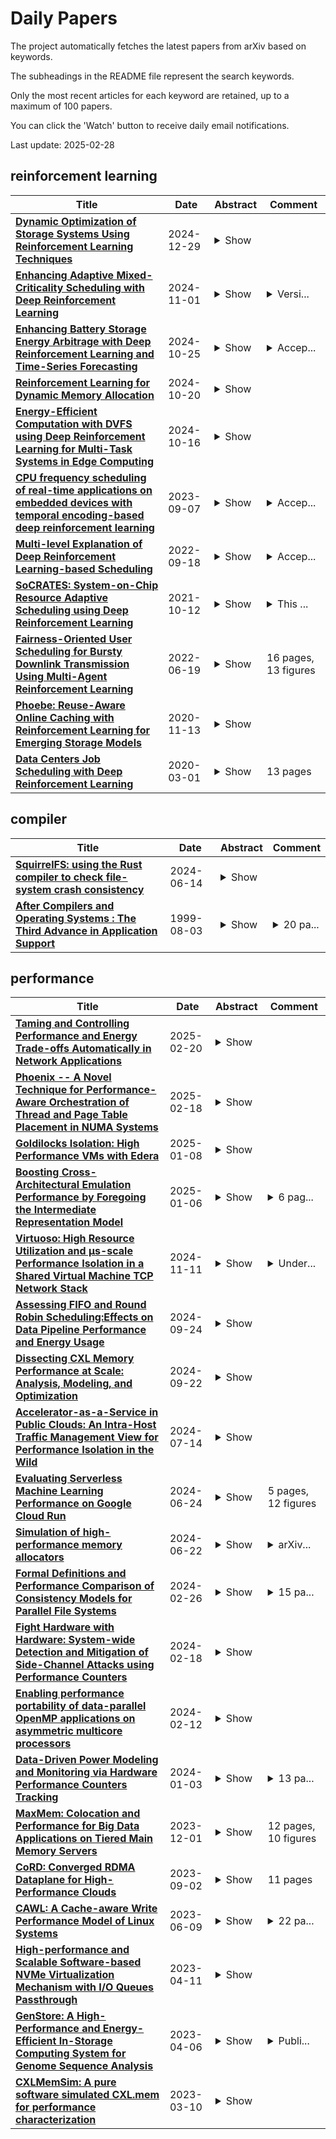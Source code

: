 # Daily Papers
The project automatically fetches the latest papers from arXiv based on keywords.

The subheadings in the README file represent the search keywords.

Only the most recent articles for each keyword are retained, up to a maximum of 100 papers.

You can click the 'Watch' button to receive daily email notifications.

Last update: 2025-02-28

## reinforcement learning
| **Title** | **Date** | **Abstract** | **Comment** |
| --- | --- | --- | --- |
| **[Dynamic Optimization of Storage Systems Using Reinforcement Learning Techniques](http://arxiv.org/abs/2501.00068v1)** | 2024-12-29 | <details><summary>Show</summary><p>The exponential growth of data-intensive applications has placed unprecedented demands on modern storage systems, necessitating dynamic and efficient optimization strategies. Traditional heuristics employed for storage performance optimization often fail to adapt to the variability and complexity of contemporary workloads, leading to significant performance bottlenecks and resource inefficiencies. To address these challenges, this paper introduces RL-Storage, a novel reinforcement learning (RL)-based framework designed to dynamically optimize storage system configurations. RL-Storage leverages deep Q-learning algorithms to continuously learn from real-time I/O patterns and predict optimal storage parameters, such as cache size, queue depths, and readahead settings[1]. The proposed framework operates within the storage kernel, ensuring minimal latency and low computational overhead. Through an adaptive feedback mechanism, RL-Storage dynamically adjusts critical parameters, achieving efficient resource utilization across a wide range of workloads. Experimental evaluations conducted on a range of benchmarks, including RocksDB and PostgreSQL, demonstrate significant improvements, with throughput gains of up to 2.6x and latency reductions of 43% compared to baseline heuristics. Additionally, RL-Storage achieves these performance enhancements with a negligible CPU overhead of 0.11% and a memory footprint of only 5 KB, making it suitable for seamless deployment in production environments. This work underscores the transformative potential of reinforcement learning techniques in addressing the dynamic nature of modern storage systems. By autonomously adapting to workload variations in real time, RL-Storage provides a robust and scalable solution for optimizing storage performance, paving the way for next-generation intelligent storage infrastructures.</p></details> |  |
| **[Enhancing Adaptive Mixed-Criticality Scheduling with Deep Reinforcement Learning](http://arxiv.org/abs/2411.00572v1)** | 2024-11-01 | <details><summary>Show</summary><p>Adaptive Mixed-Criticality (AMC) is a fixed-priority preemptive scheduling algorithm for mixed-criticality hard real-time systems. It dominates many other scheduling algorithms for mixed-criticality systems, but does so at the cost of occasionally dropping jobs of less important/critical tasks, when low-priority jobs overrun their time budgets. In this paper we enhance AMC with a deep reinforcement learning (DRL) approach based on a Deep-Q Network. The DRL agent is trained off-line, and at run-time adjusts the low-criticality budgets of tasks to avoid budget overruns, while ensuring that no job misses its deadline if it does not overrun its budget. We have implemented and evaluated this approach by simulating realistic workloads from the automotive domain. The results show that the agent is able to reduce budget overruns by at least up to 50%, even when the budget of each task is chosen based on sampling the distribution of its execution time. To the best of our knowledge, this is the first use of DRL in AMC reported in the literature.</p></details> | <details><summary>Versi...</summary><p>Version submitted to RTNS 2024, on 17/08/2024 (with some typos fixed)</p></details> |
| **[Enhancing Battery Storage Energy Arbitrage with Deep Reinforcement Learning and Time-Series Forecasting](http://arxiv.org/abs/2410.20005v1)** | 2024-10-25 | <details><summary>Show</summary><p>Energy arbitrage is one of the most profitable sources of income for battery operators, generating revenues by buying and selling electricity at different prices. Forecasting these revenues is challenging due to the inherent uncertainty of electricity prices. Deep reinforcement learning (DRL) emerged in recent years as a promising tool, able to cope with uncertainty by training on large quantities of historical data. However, without access to future electricity prices, DRL agents can only react to the currently observed price and not learn to plan battery dispatch. Therefore, in this study, we combine DRL with time-series forecasting methods from deep learning to enhance the performance on energy arbitrage. We conduct a case study using price data from Alberta, Canada that is characterized by irregular price spikes and highly non-stationary. This data is challenging to forecast even when state-of-the-art deep learning models consisting of convolutional layers, recurrent layers, and attention modules are deployed. Our results show that energy arbitrage with DRL-enabled battery control still significantly benefits from these imperfect predictions, but only if predictors for several horizons are combined. Grouping multiple predictions for the next 24-hour window, accumulated rewards increased by 60% for deep Q-networks (DQN) compared to the experiments without forecasts. We hypothesize that multiple predictors, despite their imperfections, convey useful information regarding the future development of electricity prices through a "majority vote" principle, enabling the DRL agent to learn more profitable control policies.</p></details> | <details><summary>Accep...</summary><p>Accepted for publication at the 18th ASME International Conference on Energy Sustainability</p></details> |
| **[Reinforcement Learning for Dynamic Memory Allocation](http://arxiv.org/abs/2410.15492v1)** | 2024-10-20 | <details><summary>Show</summary><p>In recent years, reinforcement learning (RL) has gained popularity and has been applied to a wide range of tasks. One such popular domain where RL has been effective is resource management problems in systems. We look to extend work on RL for resource management problems by considering the novel domain of dynamic memory allocation management. We consider dynamic memory allocation to be a suitable domain for RL since current algorithms like first-fit, best-fit, and worst-fit can fail to adapt to changing conditions and can lead to fragmentation and suboptimal efficiency. In this paper, we present a framework in which an RL agent continuously learns from interactions with the system to improve memory management tactics. We evaluate our approach through various experiments using high-level and low-level action spaces and examine different memory allocation patterns. Our results show that RL can successfully train agents that can match and surpass traditional allocation strategies, particularly in environments characterized by adversarial request patterns. We also explore the potential of history-aware policies that leverage previous allocation requests to enhance the allocator's ability to handle complex request patterns. Overall, we find that RL offers a promising avenue for developing more adaptive and efficient memory allocation strategies, potentially overcoming limitations of hardcoded allocation algorithms.</p></details> |  |
| **[Energy-Efficient Computation with DVFS using Deep Reinforcement Learning for Multi-Task Systems in Edge Computing](http://arxiv.org/abs/2409.19434v2)** | 2024-10-16 | <details><summary>Show</summary><p>Periodic soft real-time systems have broad applications in many areas, such as IoT. Finding an optimal energy-efficient policy that is adaptable to underlying edge devices while meeting deadlines for tasks has always been challenging. This research studies generalized systems with multi-task, multi-deadline scenarios with reinforcement learning-based DVFS for energy saving. This work addresses the limitation of previous work that models a periodic system as a single task and single-deadline scenario, which is too simplified to cope with complex situations. The method encodes time series information in the Linux kernel into information that is easy to use for reinforcement learning, allowing the system to generate DVFS policies to adapt system patterns based on the general workload. For encoding, we present two different methods for comparison. Both methods use only one performance counter: system utilization and the kernel only needs minimal information from the userspace. Our method is implemented on Jetson Nano Board (2GB) and is tested with three fixed multitask workloads, which are three, five, and eight tasks in the workload, respectively. For randomness and generalization, we also designed a random workload generator to build different multitask workloads to test. Based on the test results, our method could save 3%-10% power compared to Linux built-in governors.</p></details> |  |
| **[CPU frequency scheduling of real-time applications on embedded devices with temporal encoding-based deep reinforcement learning](http://arxiv.org/abs/2309.03779v1)** | 2023-09-07 | <details><summary>Show</summary><p>Small devices are frequently used in IoT and smart-city applications to perform periodic dedicated tasks with soft deadlines. This work focuses on developing methods to derive efficient power-management methods for periodic tasks on small devices. We first study the limitations of the existing Linux built-in methods used in small devices. We illustrate three typical workload/system patterns that are challenging to manage with Linux's built-in solutions. We develop a reinforcement-learning-based technique with temporal encoding to derive an effective DVFS governor even with the presence of the three system patterns. The derived governor uses only one performance counter, the same as the built-in Linux mechanism, and does not require an explicit task model for the workload. We implemented a prototype system on the Nvidia Jetson Nano Board and experimented with it with six applications, including two self-designed and four benchmark applications. Under different deadline constraints, our approach can quickly derive a DVFS governor that can adapt to performance requirements and outperform the built-in Linux approach in energy saving. On Mibench workloads, with performance slack ranging from 0.04 s to 0.4 s, the proposed method can save 3% - 11% more energy compared to Ondemand. AudioReg and FaceReg applications tested have 5%- 14% energy-saving improvement. We have open-sourced the implementation of our in-kernel quantized neural network engine. The codebase can be found at: https://github.com/coladog/tinyagent.</p></details> | <details><summary>Accep...</summary><p>Accepted to Journal of Systems Architecture</p></details> |
| **[Multi-level Explanation of Deep Reinforcement Learning-based Scheduling](http://arxiv.org/abs/2209.09645v1)** | 2022-09-18 | <details><summary>Show</summary><p>Dependency-aware job scheduling in the cluster is NP-hard. Recent work shows that Deep Reinforcement Learning (DRL) is capable of solving it. It is difficult for the administrator to understand the DRL-based policy even though it achieves remarkable performance gain. Therefore the complex model-based scheduler is not easy to gain trust in the system where simplicity is favored. In this paper, we give the multi-level explanation framework to interpret the policy of DRL-based scheduling. We dissect its decision-making process to job level and task level and approximate each level with interpretable models and rules, which align with operational practices. We show that the framework gives the system administrator insights into the state-of-the-art scheduler and reveals the robustness issue in regards to its behavior pattern.</p></details> | <details><summary>Accep...</summary><p>Accepted in the MLSys'22 Workshop on Cloud Intelligence / AIOps</p></details> |
| **[SoCRATES: System-on-Chip Resource Adaptive Scheduling using Deep Reinforcement Learning](http://arxiv.org/abs/2104.14354v3)** | 2021-10-12 | <details><summary>Show</summary><p>Deep Reinforcement Learning (DRL) is being increasingly applied to the problem of resource allocation for emerging System-on-Chip (SoC) applications, and has shown remarkable promises. In this paper, we introduce SoCRATES (SoC Resource AdapTivE Scheduler), an extremely efficient DRL-based SoC scheduler which maps a wide range of hierarchical jobs to heterogeneous resources within SoC using the Eclectic Interaction Matching (EIM) technique. It is noted that the majority of SoC resource management approaches have been targeting makespan minimization with fixed number of jobs in the system. In contrast, SoCRATES aims at minimizing average latency in a steady-state condition while assigning tasks in the ready queue to heterogeneous resources (processing elements). We first show that the latency-minimization-driven SoC applications operate high-frequency job workload and distributed/parallel job execution. We then demonstrate SoCRATES successfully addresses the challenge of concurrent observations caused by the task dependency inherent in the latency minimization objective. Extensive tests show that SoCRATES outperforms other existing neural and non-neural schedulers with as high as 38% gain in latency reduction under a variety of job types and incoming rates. The resulting model is also compact in size and has very favorable energy consumption behaviors, making it highly practical for deployment in future SoC systems with built-in neural accelerator.</p></details> | <details><summary>This ...</summary><p>This paper has been accepted for publication by 20th IEEE International Conference on Machine Learning and Applications (ICMLA 2021). The copyright is with the IEEE</p></details> |
| **[Fairness-Oriented User Scheduling for Bursty Downlink Transmission Using Multi-Agent Reinforcement Learning](http://arxiv.org/abs/2012.15081v14)** | 2022-06-19 | <details><summary>Show</summary><p>In this work, we develop practical user scheduling algorithms for downlink bursty traffic with emphasis on user fairness. In contrast to the conventional scheduling algorithms that either equally divides the transmission time slots among users or maximizing some ratios without physcial meanings, we propose to use the 5%-tile user data rate (5TUDR) as the metric to evaluate user fairness. Since it is difficult to directly optimize 5TUDR, we first cast the problem into the stochastic game framework and subsequently propose a Multi-Agent Reinforcement Learning (MARL)-based algorithm to perform distributed optimization on the resource block group (RBG) allocation. Furthermore, each MARL agent is designed to take information measured by network counters from multiple network layers (e.g. Channel Quality Indicator, Buffer size) as the input states while the RBG allocation as action with a proposed reward function designed to maximize 5TUDR. Extensive simulation is performed to show that the proposed MARL-based scheduler can achieve fair scheduling while maintaining good average network throughput as compared to conventional schedulers.</p></details> | 16 pages, 13 figures |
| **[Phoebe: Reuse-Aware Online Caching with Reinforcement Learning for Emerging Storage Models](http://arxiv.org/abs/2011.07160v1)** | 2020-11-13 | <details><summary>Show</summary><p>With data durability, high access speed, low power efficiency and byte addressability, NVMe and SSD, which are acknowledged representatives of emerging storage technologies, have been applied broadly in many areas. However, one key issue with high-performance adoption of these technologies is how to properly define intelligent cache layers such that the performance gap between emerging technologies and main memory can be well bridged. To this end, we propose Phoebe, a reuse-aware reinforcement learning framework for the optimal online caching that is applicable for a wide range of emerging storage models. By continuous interacting with the cache environment and the data stream, Phoebe is capable to extract critical temporal data dependency and relative positional information from a single trace, becoming ever smarter over time. To reduce training overhead during online learning, we utilize periodical training to amortize costs. Phoebe is evaluated on a set of Microsoft cloud storage workloads. Experiment results show that Phoebe is able to close the gap of cache miss rate from LRU and a state-of-the-art online learning based cache policy to the Belady's optimal policy by 70.3% and 52.6%, respectively.</p></details> |  |
| **[Data Centers Job Scheduling with Deep Reinforcement Learning](http://arxiv.org/abs/1909.07820v2)** | 2020-03-01 | <details><summary>Show</summary><p>Efficient job scheduling on data centers under heterogeneous complexity is crucial but challenging since it involves the allocation of multi-dimensional resources over time and space. To adapt the complex computing environment in data centers, we proposed an innovative Advantage Actor-Critic (A2C) deep reinforcement learning based approach called A2cScheduler for job scheduling. A2cScheduler consists of two agents, one of which, dubbed the actor, is responsible for learning the scheduling policy automatically and the other one, the critic, reduces the estimation error. Unlike previous policy gradient approaches, A2cScheduler is designed to reduce the gradient estimation variance and to update parameters efficiently. We show that the A2cScheduler can achieve competitive scheduling performance using both simulated workloads and real data collected from an academic data center.</p></details> | 13 pages |

## compiler
| **Title** | **Date** | **Abstract** | **Comment** |
| --- | --- | --- | --- |
| **[SquirrelFS: using the Rust compiler to check file-system crash consistency](http://arxiv.org/abs/2406.09649v1)** | 2024-06-14 | <details><summary>Show</summary><p>This work introduces a new approach to building crash-safe file systems for persistent memory. We exploit the fact that Rust's typestate pattern allows compile-time enforcement of a specific order of operations. We introduce a novel crash-consistency mechanism, Synchronous Soft Updates, that boils down crash safety to enforcing ordering among updates to file-system metadata. We employ this approach to build SquirrelFS, a new file system with crash-consistency guarantees that are checked at compile time. SquirrelFS avoids the need for separate proofs, instead incorporating correctness guarantees into the typestate itself. Compiling SquirrelFS only takes tens of seconds; successful compilation indicates crash consistency, while an error provides a starting point for fixing the bug. We evaluate SquirrelFS against state of the art file systems such as NOVA and WineFS, and find that SquirrelFS achieves similar or better performance on a wide range of benchmarks and applications.</p></details> |  |
| **[After Compilers and Operating Systems : The Third Advance in Application Support](http://arxiv.org/abs/cs/9908002v1)** | 1999-08-03 | <details><summary>Show</summary><p>After compilers and operating systems, TSIAs are the third advance in application support. A compiler supports a high level application definition in a programming language. An operating system supports a high level interface to the resources used by an application execution. A Task System and Item Architecture (TSIA) provides an application with a transparent reliable, distributed, heterogeneous, adaptive, dynamic, real-time, interactive, parallel, secure or other execution. In addition to supporting the application execution, a TSIA also supports the application definition. This run-time support for the definition is complementary to the compile-time support of a compiler. For example, this allows a language similar to Fortran or C to deliver features promised by functional computing. While many TSIAs exist, they previously have not been recognized as such and have served only a particular type of application. Existing TSIAs and other projects demonstrate that TSIAs are feasible for most applications. As the next paradigm for application support, the TSIA simplifies and unifies existing computing practice and research. By solving many outstanding problems, the TSIA opens many, many new opportunities for computing.</p></details> | <details><summary>20 pa...</summary><p>20 pages including 13 figures of diagrams and code examples. Based on invited seminars held in May-July 1999 at IBM, Caltech and elsewhere. For further information see http://www.tsia.org</p></details> |

## performance
| **Title** | **Date** | **Abstract** | **Comment** |
| --- | --- | --- | --- |
| **[Taming and Controlling Performance and Energy Trade-offs Automatically in Network Applications](http://arxiv.org/abs/2502.14987v1)** | 2025-02-20 | <details><summary>Show</summary><p>In this paper, we demonstrate that a server running a single latency-sensitive application can be treated as a black box to reduce energy consumption while meeting an SLA target. We find that when the mean offered load is stable, one can find the "sweet spot" settings in packet batching (via interrupt coalescing) and controlling the processing rate (DVFS) that represents optimal trade-offs in the interactions of the software stack and hardware with the arrival rate and composition of requests currently being served. Trying a few combinations of settings on the live system, an example Bayesian optimizer can find settings that reduce the energy consumption to meet a desired tail latency for the current load. This research demonstrates that: 1) without software changes, dramatic energy savings (up to 60%) can be achieved across diverse hardware systems if one controls batching and processing rate, 2) specialized research OSes that have been developed for performance can achieve more than 2x better energy efficiency than general-purpose OSes, and 3) a controller, agnostic to the application and system, can easily find energy-efficient settings for the offered load that meets SLA objectives.</p></details> |  |
| **[Phoenix -- A Novel Technique for Performance-Aware Orchestration of Thread and Page Table Placement in NUMA Systems](http://arxiv.org/abs/2502.10923v2)** | 2025-02-18 | <details><summary>Show</summary><p>The emergence of symmetric multi-processing (SMP) systems with non-uniform memory access (NUMA) has prompted extensive research on process and data placement to mitigate the performance impact of NUMA on applications. However, existing solutions often overlook the coordination between the CPU scheduler and memory manager, leading to inefficient thread and page table placement. Moreover, replication techniques employed to improve locality suffer from redundant replicas, scalability barriers, and performance degradation due to memory bandwidth and inter-socket interference. In this paper, we present Phoenix, a novel integrated CPU scheduler and memory manager with on-demand page table replication mechanism. Phoenix integrates the CPU scheduler and memory management subsystems, allowing for coordinated thread and page table placement. By differentiating between data and page table pages, Phoenix enables direct migration or replication of page tables based on application behavior. Additionally, Phoenix employs memory bandwidth management mechanism to maintain Quality of Service (QoS) while mitigating coherency maintenance overhead. We implemented Phoenix as a loadable kernel module for Linux, ensuring compatibility with legacy applications and ease of deployment. Our evaluation on real hardware demonstrates that Phoenix reduces CPU cycles by 2.09x and page-walk cycles by 1.58x compared to state-of-the-art solutions.</p></details> |  |
| **[Goldilocks Isolation: High Performance VMs with Edera](http://arxiv.org/abs/2501.04580v1)** | 2025-01-08 | <details><summary>Show</summary><p>Organizations run applications on cloud infrastructure shared between multiple users and organizations. Popular tooling for this shared infrastructure, including Docker and Kubernetes, supports such multi-tenancy through the use of operating system virtualization. With operating system virtualization (known as containerization), multiple applications share the same kernel, reducing the runtime overhead. However, this shared kernel presents a large attack surface and has led to a proliferation of container escape attacks in which a kernel exploit lets an attacker escape the isolation of operating system virtualization to access other applications or the operating system itself. To address this, some systems have proposed a return to hypervisor virtualization for stronger isolation between applications. However, no existing system has achieved both the isolation of hypervisor virtualization and the performance and usability of operating system virtualization. We present Edera, an optimized type 1 hypervisor that uses paravirtualization to improve the runtime of hypervisor virtualization. We illustrate Edera's usability and performance through two use cases. First, we create a container runtime compatible with Kubernetes that runs on the Edera hypervisor. This implementation can be used as a drop-in replacement for the Kubernetes runtime and is compatible with all the tooling in the Kubernetes ecosystem. Second, we use Edera to provide driver isolation for hardware drivers, including those for networking, storage, and GPUs. This use of isolation protects the hypervisor and other applications from driver vulnerabilities. We find that Edera has runtime comparable to Docker with .9% slower cpu speeds, an average of 3% faster system call performance, and memory performance 0-7% faster. It achieves this with a 648 millisecond increase in startup time from Docker's 177.4 milliseconds.</p></details> |  |
| **[Boosting Cross-Architectural Emulation Performance by Foregoing the Intermediate Representation Model](http://arxiv.org/abs/2501.03427v1)** | 2025-01-06 | <details><summary>Show</summary><p>As more applications utilize virtualization and emulation to run mission-critical tasks, the performance requirements of emulated and virtualized platforms continue to rise. Hardware virtualization is not universally available for all systems, and is incapable of emulating CPU architectures, requiring software emulation to be used. QEMU, the premier cross-architecture emulator for Linux and some BSD systems, currently uses dynamic binary translation (DBT) through intermediate representations using its Tiny Code Generator (TCG) model. While using intermediate representations of translated code allows QEMU to quickly add new host and guest architectures, it creates additional steps in the emulation pipeline which decrease performance. We construct a proof of concept emulator to demonstrate the slowdown caused by the usage of intermediate representations in TCG; this emulator performed up to 35x faster than QEMU with TCG, indicating substantial room for improvement in QEMU's design. We propose an expansion of QEMU's two-tier engine system (Linux KVM versus TCG) to include a middle tier using direct binary translation for commonly paired architectures such as RISC-V, x86, and ARM. This approach provides a slidable trade-off between development effort and performance depending on the needs of end users.</p></details> | <details><summary>6 pag...</summary><p>6 pages, 6 figures. Submitted to the 5th International Conference on Electrical, Computer and Energy Technologies</p></details> |
| **[Virtuoso: High Resource Utilization and μs-scale Performance Isolation in a Shared Virtual Machine TCP Network Stack](http://arxiv.org/abs/2309.14016v3)** | 2024-11-11 | <details><summary>Show</summary><p>Virtualization improves resource efficiency and ensures security and performance isolation for cloud applications. Today, operators use a layered architecture with separate network stack instances in each VM and container connected to a virtual switch. Decoupling through layering reduces complexity, but induces performance and resource overheads at odds with increasing demands for network bandwidth, connection scalability, and low latency. We present Virtuoso, a new software network stack for VMs and containers. Virtuoso re-organizes the network stack to maximize CPU utilization, enforce isolation, and minimize processing overheads. We maximize utilization by running one elastically shared network stack instance on dedicated cores; we enforce isolation by performing central and fine-grained per-packet resource accounting and scheduling; we reduce overheads by building a single-layer data path with a one-shot fast-path incorporating all processing from the TCP transport layer through network virtualization and virtual switching. Virtuoso improves resource efficiency by up to 82%, latencies by up to 58% compared to other virtualized network stacks without sacrificing isolation, and keeps processing overhead within 6.7% of unvirtualized stacks.</p></details> | <details><summary>Under...</summary><p>Under submission for conference peer review</p></details> |
| **[Assessing FIFO and Round Robin Scheduling:Effects on Data Pipeline Performance and Energy Usage](http://arxiv.org/abs/2409.15704v1)** | 2024-09-24 | <details><summary>Show</summary><p>In the case of compute-intensive machine learning, efficient operating system scheduling is crucial for performance and energy efficiency. This paper conducts a comparative study over FIFO(First-In-First-Out) and RR(Round-Robin) scheduling policies with the application of real-time machine learning training processes and data pipelines on Ubuntu-based systems. Knowing a few patterns of CPU usage and energy consumption, we identify which policy (the exclusive or the shared) provides higher performance and/or lower energy consumption for typical modern workloads. Results of this study would help in providing better operating system schedulers for modern systems like Ubuntu, working to improve performance and reducing energy consumption in compute intensive workloads.</p></details> |  |
| **[Dissecting CXL Memory Performance at Scale: Analysis, Modeling, and Optimization](http://arxiv.org/abs/2409.14317v1)** | 2024-09-22 | <details><summary>Show</summary><p>We present SupMario, a characterization framework designed to thoroughly analyze, model, and optimize CXL memory performance. SupMario is based on extensive evaluation of 265 workloads spanning 4 real CXL devices within 7 memory latency configurations across 4 processor platforms. SupMario uncovers many key insights, including detailed workload performance at sub-us memory latencies (140-410 ns), CXL tail latencies, CPU tolerance to CXL latencies, CXL performance root-cause analysis and precise performance prediction models. In particular, SupMario performance models rely solely on 12 CPU performance counters and accurately fit over 99% and 91%-94% workloads with a 10% misprediction target for NUMA and CXL memory, respectively. We demonstrate the practical utility of SupMario characterization findings, models, and insights by applying them to popular CXL memory management schemes, such as page interleaving and tiering policies, to identify system inefficiencies during runtime. We introduce a novel ``bestshot'' page interleaving policy and a regulated page tiering policy (Alto) tailored for memory bandwidth- and latency-sensitive workloads. In bandwidth bound scenarios, our ``best-shot'' interleaving, guided by our novel performance prediction model, achieves close-to optimal scenarios by exploiting the aggregate system and CXL/NUMA memory bandwidth. For latency sensitive workloads, Alto, driven by our key insight of utilizing ``amortized'' memory latency to regulate unnecessary page migrations, achieves up to 177% improvement over state-of-the-art memory tiering systems like TPP, as demonstrated through extensive evaluation with 8 real-world applications.</p></details> |  |
| **[Accelerator-as-a-Service in Public Clouds: An Intra-Host Traffic Management View for Performance Isolation in the Wild](http://arxiv.org/abs/2407.10098v1)** | 2024-07-14 | <details><summary>Show</summary><p>I/O devices in public clouds have integrated increasing numbers of hardware accelerators, e.g., AWS Nitro, Azure FPGA and Nvidia BlueField. However, such specialized compute (1) is not explicitly accessible to cloud users with performance guarantee, (2) cannot be leveraged simultaneously by both providers and users, unlike general-purpose compute (e.g., CPUs). Through ten observations, we present that the fundamental difficulty of democratizing accelerators is insufficient performance isolation support. The key obstacles to enforcing accelerator isolation are (1) too many unknown traffic patterns in public clouds and (2) too many possible contention sources in the datapath. In this work, instead of scheduling such complex traffic on-the-fly and augmenting isolation support on each system component, we propose to model traffic as network flows and proactively re-shape the traffic to avoid unpredictable contention. We discuss the implications of our findings on the design of future I/O management stacks and device interfaces.</p></details> |  |
| **[Evaluating Serverless Machine Learning Performance on Google Cloud Run](http://arxiv.org/abs/2406.16250v1)** | 2024-06-24 | <details><summary>Show</summary><p>End-users can get functions-as-a-service from serverless platforms, which promise lower hosting costs, high availability, fault tolerance, and dynamic flexibility for hosting individual functions known as microservices. Machine learning tools are seen to be reliably useful, and the services created using these tools are in increasing demand on a large scale. The serverless platforms are uniquely suited for hosting these machine learning services to be used for large-scale applications. These platforms are well known for their cost efficiency, fault tolerance, resource scaling, robust APIs for communication, and global reach. However, machine learning services are different from the web-services in that these serverless platforms were originally designed to host web services. We aimed to understand how these serverless platforms handle machine learning workloads with our study. We examine machine learning performance on one of the serverless platforms - Google Cloud Run, which is a GPU-less infrastructure that is not designed for machine learning application deployment.</p></details> | 5 pages, 12 figures |
| **[Simulation of high-performance memory allocators](http://arxiv.org/abs/2406.15776v1)** | 2024-06-22 | <details><summary>Show</summary><p>For the last thirty years, a large variety of memory allocators have been proposed. Since performance, memory usage and energy consumption of each memory allocator differs, software engineers often face difficult choices in selecting the most suitable approach for their applications. To this end, custom allocators are developed from scratch, which is a difficult and error-prone process. This issue has special impact in the field of portable consumer embedded systems, that must execute a limited amount of multimedia applications, demanding high performance and extensive memory usage at a low energy consumption. This paper presents a flexible and efficient simulator to study Dynamic Memory Managers (DMMs), a composition of one or more memory allocators. This novel approach allows programmers to simulate custom and general DMMs, which can be composed without incurring any additional runtime overhead or additional programming cost. We show that this infrastructure simplifies DMM construction, mainly because the target application does not need to be compiled every time a new DMM must be evaluated and because we propose a structured method to search and build DMMs in an object-oriented fashion. Within a search procedure, the system designer can choose the "best" allocator by simulation for a particular target application and embedded system. In our evaluation, we show that our scheme delivers better performance, less memory usage and less energy consumption than single memory allocators.</p></details> | <details><summary>arXiv...</summary><p>arXiv admin note: substantial text overlap with arXiv:2403.04414</p></details> |
| **[Formal Definitions and Performance Comparison of Consistency Models for Parallel File Systems](http://arxiv.org/abs/2402.14105v2)** | 2024-02-26 | <details><summary>Show</summary><p>The semantics of HPC storage systems are defined by the consistency models to which they abide. Storage consistency models have been less studied than their counterparts in memory systems, with the exception of the POSIX standard and its strict consistency model. The use of POSIX consistency imposes a performance penalty that becomes more significant as the scale of parallel file systems increases and the access time to storage devices, such as node-local solid storage devices, decreases. While some efforts have been made to adopt relaxed storage consistency models, these models are often defined informally and ambiguously as by-products of a particular implementation. In this work, we establish a connection between memory consistency models and storage consistency models and revisit the key design choices of storage consistency models from a high-level perspective. Further, we propose a formal and unified framework for defining storage consistency models and a layered implementation that can be used to easily evaluate their relative performance for different I/O workloads. Finally, we conduct a comprehensive performance comparison of two relaxed consistency models on a range of commonly-seen parallel I/O workloads, such as checkpoint/restart of scientific applications and random reads of deep learning applications. We demonstrate that for certain I/O scenarios, a weaker consistency model can significantly improve the I/O performance. For instance, in small random reads that typically found in deep learning applications, session consistency achieved an 5x improvement in I/O bandwidth compared to commit consistency, even at small scales.</p></details> | <details><summary>15 pa...</summary><p>15 pages. Submitted to IEEE TPDS</p></details> |
| **[Fight Hardware with Hardware: System-wide Detection and Mitigation of Side-Channel Attacks using Performance Counters](http://arxiv.org/abs/2402.13281v1)** | 2024-02-18 | <details><summary>Show</summary><p>We present a kernel-level infrastructure that allows system-wide detection of malicious applications attempting to exploit cache-based side-channel attacks to break the process confinement enforced by standard operating systems. This infrastructure relies on hardware performance counters to collect information at runtime from all applications running on the machine. High-level detection metrics are derived from these measurements to maximize the likelihood of promptly detecting a malicious application. Our experimental assessment shows that we can catch a large family of side-channel attacks with a significantly reduced overhead. We also discuss countermeasures that can be enacted once a process is suspected of carrying out a side-channel attack to increase the overall tradeoff between the system's security level and the delivered performance under non-suspected process executions.</p></details> |  |
| **[Enabling performance portability of data-parallel OpenMP applications on asymmetric multicore processors](http://arxiv.org/abs/2402.07664v1)** | 2024-02-12 | <details><summary>Show</summary><p>Asymmetric multicore processors (AMPs) couple high-performance big cores and low-power small cores with the same instruction-set architecture but different features, such as clock frequency or microarchitecture. Previous work has shown that asymmetric designs may deliver higher energy efficiency than symmetric multicores for diverse workloads. Despite their benefits, AMPs pose significant challenges to runtime systems of parallel programming models. While previous work has mainly explored how to efficiently execute task-based parallel applications on AMPs, via enhancements in the runtime system, improving the performance of unmodified data-parallel applications on these architectures is still a big challenge. In this work we analyze the particular case of loop-based OpenMP applications, which are widely used today in scientific and engineering domains, and constitute the dominant application type in many parallel benchmark suites used for performance evaluation on multicore systems. We observed that conventional loop-scheduling OpenMP approaches are unable to efficiently cope with the load imbalance that naturally stems from the different performance delivered by big and small cores. To address this shortcoming, we propose \textit{Asymmetric Iteration Distribution} (AID), a set of novel loop-scheduling methods for AMPs that distribute iterations unevenly across worker threads to efficiently deal with performance asymmetry. We implemented AID in \textit{libgomp} --the GNU OpenMP runtime system--, and evaluated it on two different asymmetric multicore platforms. Our analysis reveals that the AID methods constitute effective replacements of the \texttt{static} and \texttt{dynamic} methods on AMPs, and are capable of improving performance over these conventional strategies by up to 56\% and 16.8\%, respectively.</p></details> |  |
| **[Data-Driven Power Modeling and Monitoring via Hardware Performance Counters Tracking](http://arxiv.org/abs/2401.01826v1)** | 2024-01-03 | <details><summary>Show</summary><p>In the current high-performance and embedded computing era, full-stack energy-centric design is paramount. Use cases require increasingly high performance at an affordable power budget, often under real-time constraints. Extreme heterogeneity and parallelism address these issues but greatly complicate online power consumption assessment, which is essential for dynamic hardware and software stack adaptations. We introduce a novel architecture-agnostic power modeling methodology with state-of-the-art accuracy, low overhead, and high responsiveness. Our methodology identifies the best Performance Monitoring Counters (PMCs) to model the power consumption of each hardware sub-system at each Dynamic Voltage and Frequency Scaling (DVFS) state. The individual linear models are combined into a complete model that effectively describes the power consumption of the whole system, achieving high accuracy and low overhead. Our evaluation reports an average estimation error of 7.5 % for power consumption and 1.3 % for energy. Furthermore, we propose Runmeter, an open-source, PMC-based monitoring framework integrated into the Linux kernel. Runmeter manages PMC samples collection and manipulation, efficiently evaluating our power models at runtime. With a time overhead of only 0.7 % in the worst case, Runmeter provides responsive and accurate power measurements directly in the kernel, which can be employed for actuation policies such as Dynamic Power Management (DPM) and power-aware task scheduling.</p></details> | <details><summary>13 pa...</summary><p>13 pages, 5 figures, submitted to the IEEE for possible publication</p></details> |
| **[MaxMem: Colocation and Performance for Big Data Applications on Tiered Main Memory Servers](http://arxiv.org/abs/2312.00647v1)** | 2023-12-01 | <details><summary>Show</summary><p>We present MaxMem, a tiered main memory management system that aims to maximize Big Data application colocation and performance. MaxMem uses an application-agnostic and lightweight memory occupancy control mechanism based on fast memory miss ratios to provide application QoS under increasing colocation. By relying on memory access sampling and binning to quickly identify per-process memory heat gradients, MaxMem maximizes performance for many applications sharing tiered main memory simultaneously. MaxMem is designed as a user-space memory manager to be easily modifiable and extensible, without complex kernel code development. On a system with tiered main memory consisting of DRAM and Intel Optane persistent memory modules, our evaluation confirms that MaxMem provides 11% and 38% better throughput and up to 80% and an order of magnitude lower 99th percentile latency than HeMem and Linux AutoNUMA, respectively, with a Big Data key-value store in dynamic colocation scenarios.</p></details> | 12 pages, 10 figures |
| **[CoRD: Converged RDMA Dataplane for High-Performance Clouds](http://arxiv.org/abs/2309.00898v1)** | 2023-09-02 | <details><summary>Show</summary><p>High-performance networking is often characterized by kernel bypass which is considered mandatory in high-performance parallel and distributed applications. But kernel bypass comes at a price because it breaks the traditional OS architecture, requiring applications to use special APIs and limiting the OS control over existing network connections. We make the case, that kernel bypass is not mandatory. Rather, high-performance networking relies on multiple performance-improving techniques, with kernel bypass being the least effective. CoRD removes kernel bypass from RDMA networks, enabling efficient OS-level control over RDMA dataplane.</p></details> | 11 pages |
| **[CAWL: A Cache-aware Write Performance Model of Linux Systems](http://arxiv.org/abs/2306.05701v1)** | 2023-06-09 | <details><summary>Show</summary><p>The performance of data intensive applications is often dominated by their input/output (I/O) operations but the I/O stack of systems is complex and severely depends on system specific settings and hardware components. This situation makes generic performance optimisation challenging and costly for developers as they would have to run their application on a large variety of systems to evaluate their improvements. Here, simulation frameworks can help reducing the experimental overhead but they typically handle the topic of I/O rather coarse-grained, which leads to significant inaccuracies in performance predictions. Here, we propose a more accurate model of the write performance of Linux-based systems that takes different I/O methods and levels (via system calls, library calls, direct or indirect, etc.), the page cache, background writing, and the I/O throttling capabilities of the Linux kernel into account. With our model, we reduce, for example, the relative prediction error compared to a standard I/O model included in SimGrid for a random I/O scenario from 67 % down to 10 % relative error against real measurements of the simulated workload. In other scenarios the differences are even more pronounced.</p></details> | <details><summary>22 pa...</summary><p>22 pages, 9 figures, 1 table</p></details> |
| **[High-performance and Scalable Software-based NVMe Virtualization Mechanism with I/O Queues Passthrough](http://arxiv.org/abs/2304.05148v1)** | 2023-04-11 | <details><summary>Show</summary><p>NVMe(Non-Volatile Memory Express) is an industry standard for solid-state drives (SSDs) that has been widely adopted in data centers. NVMe virtualization is crucial in cloud computing as it allows for virtualized NVMe devices to be used by virtual machines (VMs), thereby improving the utilization of storage resources. However, traditional software-based solutions have flexibility benefits but often come at the cost of performance degradation or high CPU overhead. On the other hand, hardware-assisted solutions offer high performance and low CPU usage, but their adoption is often limited by the need for special hardware support or the requirement for new hardware development. In this paper, we propose LightIOV, a novel software-based NVMe virtualization mechanism that achieves high performance and scalability without consuming valuable CPU resources and without requiring special hardware support. LightIOV can support thousands of VMs on each server. The key idea behind LightIOV is NVMe hardware I/O queues passthrough, which enables VMs to directly access I/O queues of NVMe devices, thus eliminating virtualization overhead and providing near-native performance. Results from our experiments show that LightIOV can provide comparable performance to VFIO, with an IOPS of 97.6%-100.2% of VFIO. Furthermore, in high-density VMs environments, LightIOV achieves 31.4% lower latency than SPDK-Vhost when running 200 VMs, and an improvement of 27.1% in OPS performance in real-world applications.</p></details> |  |
| **[GenStore: A High-Performance and Energy-Efficient In-Storage Computing System for Genome Sequence Analysis](http://arxiv.org/abs/2202.10400v2)** | 2023-04-06 | <details><summary>Show</summary><p>Read mapping is a fundamental, yet computationally-expensive step in many genomics applications. It is used to identify potential matches and differences between fragments (called reads) of a sequenced genome and an already known genome (called a reference genome). To address the computational challenges in genome analysis, many prior works propose various approaches such as filters that select the reads that must undergo expensive computation, efficient heuristics, and hardware acceleration. While effective at reducing the computation overhead, all such approaches still require the costly movement of a large amount of data from storage to the rest of the system, which can significantly lower the end-to-end performance of read mapping in conventional and emerging genomics systems. We propose GenStore, the first in-storage processing system designed for genome sequence analysis that greatly reduces both data movement and computational overheads of genome sequence analysis by exploiting low-cost and accurate in-storage filters. GenStore leverages hardware/software co-design to address the challenges of in-storage processing, supporting reads with 1) different read lengths and error rates, and 2) different degrees of genetic variation. Through rigorous analysis of read mapping processes, we meticulously design low-cost hardware accelerators and data/computation flows inside a NAND flash-based SSD. Our evaluation using a wide range of real genomic datasets shows that GenStore, when implemented in three modern SSDs, significantly improves the read mapping performance of state-of-the-art software (hardware) baselines by 2.07-6.05$\times$ (1.52-3.32$\times$) for read sets with high similarity to the reference genome and 1.45-33.63$\times$ (2.70-19.2$\times$) for read sets with low similarity to the reference genome.</p></details> | <details><summary>Publi...</summary><p>Published at ASPLOS 2022</p></details> |
| **[CXLMemSim: A pure software simulated CXL.mem for performance characterization](http://arxiv.org/abs/2303.06153v1)** | 2023-03-10 | <details><summary>Show</summary><p>The emerging CXL.mem standard provides a new type of byte-addressable remote memory with a variety of memory types and hierarchies. With CXL.mem, multiple layers of memory -- e.g., local DRAM and CXL-attached remote memory at different locations -- are exposed to operating systems and user applications, bringing new challenges and research opportunities. Unfortunately, since CXL.mem devices are not commercially available, it is difficult for researchers to conduct systems research that uses CXL.mem. In this paper, we present our ongoing work, CXLMemSim, a fast and lightweight CXL.mem simulator for performance characterization. CXLMemSim uses a performance model driven using performance monitoring events, which are supported by most commodity processors. Specifically, CXLMemSim attaches to an existing, unmodified program, and divides the execution of the program into multiple epochs; once an epoch finishes, CXLMemSim collects performance monitoring events and calculates the simulated execution time of the epoch based on these events. Through this method, CXLMemSim avoids the performance overhead of a full-system simulator (e.g., Gem5) and allows the memory hierarchy and latency to be easily adjusted, enabling research such as memory scheduling for complex applications. Our preliminary evaluation shows that CXLMemSim slows down the execution of the attached program by 4.41x on average for real-world applications.</p></details> |  |

